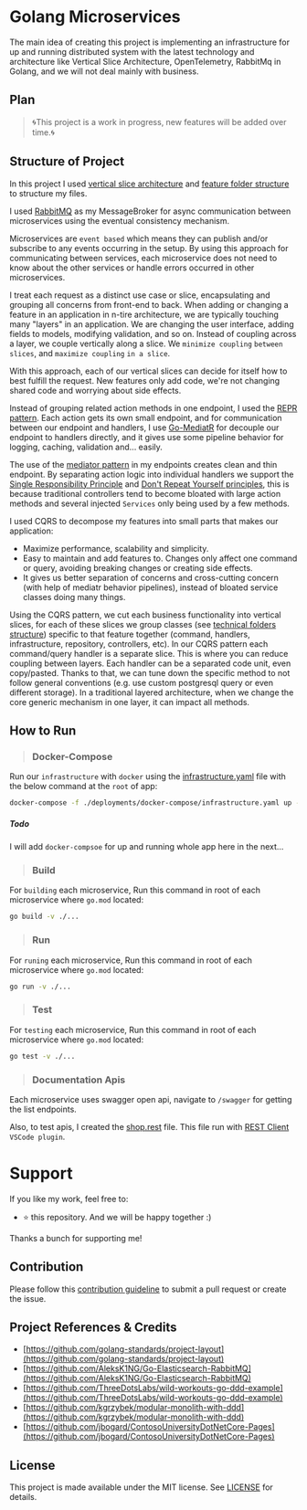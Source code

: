 # Golang Microservices

The main idea of creating this project is implementing an infrastructure for up and running distributed system with the latest technology and architecture like Vertical Slice Architecture, OpenTelemetry, RabbitMq in Golang, and we will not deal mainly with business.
  
## Plan

> 🌀This project is a work in progress, new features will be added over time.🌀

## Structure of Project

In this project I used [vertical slice architecture](https://jimmybogard.com/vertical-slice-architecture/) and [feature folder structure](http://www.kamilgrzybek.com/design/feature-folders/) to structure my files.

I used [RabbitMQ](https://github.com/rabbitmq) as my MessageBroker for async communication between microservices using the eventual consistency mechanism. 

Microservices are `event based` which means they can publish and/or subscribe to any events occurring in the setup. By using this approach for communicating between services, each microservice does not need to know about the other services or handle errors occurred in other microservices.

I treat each request as a distinct use case or slice, encapsulating and grouping all concerns from front-end to back.
When adding or changing a feature in an application in n-tire architecture, we are typically touching many "layers" in an application. We are changing the user interface, adding fields to models, modifying validation, and so on. Instead of coupling across a layer, we couple vertically along a slice. We `minimize coupling` `between slices`, and `maximize coupling` `in a slice`.

With this approach, each of our vertical slices can decide for itself how to best fulfill the request. New features only add code, we're not changing shared code and worrying about side effects.

Instead of grouping related action methods in one endpoint, I used the [REPR pattern](https://deviq.com/design-patterns/repr-design-pattern). Each action gets its own small endpoint, and for communication between our endpoint and handlers, I use [Go-MediatR](https://github.com/mehdihadeli/Go-MediatR) for decouple our endpoint to handlers directly, and it gives use some pipeline behavior for logging, caching, validation and... easily.

The use of the [mediator pattern](https://golangbyexample.com/mediator-design-pattern-golang/) in my endpoints creates clean and thin endpoint. By separating action logic into individual handlers we support the [Single Responsibility Principle](https://en.wikipedia.org/wiki/Single_responsibility_principle) and [Don't Repeat Yourself principles](https://en.wikipedia.org/wiki/Don%27t_repeat_yourself), this is because traditional controllers tend to become bloated with large action methods and several injected `Services` only being used by a few methods.

I used CQRS to decompose my features into small parts that makes our application:

- Maximize performance, scalability and simplicity.
- Easy to maintain and add features to. Changes only affect one command or query, avoiding breaking changes or creating side effects.
- It gives us better separation of concerns and cross-cutting concern (with help of mediatr behavior pipelines), instead of bloated service classes doing many things.

Using the CQRS pattern, we cut each business functionality into vertical slices, for each of these slices we group classes (see [technical folders structure](http://www.kamilgrzybek.com/design/feature-folders)) specific to that feature together (command, handlers, infrastructure, repository, controllers, etc). In our CQRS pattern each command/query handler is a separate slice. This is where you can reduce coupling between layers. Each handler can be a separated code unit, even copy/pasted. Thanks to that, we can tune down the specific method to not follow general conventions (e.g. use custom postgresql query or even different storage). In a traditional layered architecture, when we change the core generic mechanism in one layer, it can impact all methods.

## How to Run

> ### Docker-Compose

Run our `infrastructure` with `docker` using the [infrastructure.yaml](./deployments/docker-compose/infrastructure.yaml) file with the below command at the `root` of app:

```bash
docker-compose -f ./deployments/docker-compose/infrastructure.yaml up -d
```
##### Todo
I will add `docker-compsoe` for up and running whole app here in the next...


> ### Build
For `building` each microservice, Run this command in root of each microservice where `go.mod` located:
```bash
go build -v ./...
```

> ### Run
For `runing` each microservice, Run this command in root of each microservice where `go.mod` located:
```bash
go run -v ./...
```

> ### Test

For `testing` each microservice, Run this command in root of each microservice where `go.mod` located:
```bash
go test -v ./...
```

> ### Documentation Apis

Each microservice uses swagger open api, navigate to `/swagger` for getting the list endpoints.

Also, to test apis, I created the [shop.rest](./shop.rest) file. This file run with [REST Client](https://github.com/Huachao/vscode-restclient) `VSCode plugin`.

# Support

If you like my work, feel free to:

- ⭐ this repository. And we will be happy together :)

Thanks a bunch for supporting me!

## Contribution

Please follow this [contribution guideline](./CONTRIBUTION.md) to submit a pull request or create the issue.

## Project References & Credits

- [https://github.com/golang-standards/project-layout](https://github.com/golang-standards/project-layout)
- [https://github.com/AleksK1NG/Go-Elasticsearch-RabbitMQ](https://github.com/AleksK1NG/Go-Elasticsearch-RabbitMQ)
- [https://github.com/ThreeDotsLabs/wild-workouts-go-ddd-example](https://github.com/ThreeDotsLabs/wild-workouts-go-ddd-example)
- [https://github.com/kgrzybek/modular-monolith-with-ddd](https://github.com/kgrzybek/modular-monolith-with-ddd)
- [https://github.com/jbogard/ContosoUniversityDotNetCore-Pages](https://github.com/jbogard/ContosoUniversityDotNetCore-Pages)

## License
This project is made available under the MIT license. See [LICENSE](https://github.com/xbucks/go-microservices/blob/master/LICENSE) for details.
